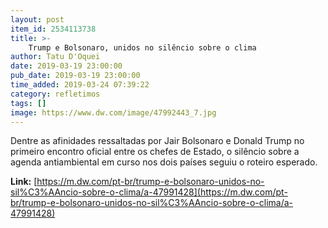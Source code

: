 ```yaml
---
layout: post
item_id: 2534113738
title: >-
    Trump e Bolsonaro, unidos no silêncio sobre o clima
author: Tatu D'Oquei
date: 2019-03-19 23:00:00
pub_date: 2019-03-19 23:00:00
time_added: 2019-03-24 07:39:22
category: refletimos
tags: []
image: https://www.dw.com/image/47992443_7.jpg
---
```


Dentre as afinidades ressaltadas por Jair Bolsonaro e Donald Trump no primeiro encontro oficial entre os chefes de Estado, o silêncio sobre a agenda antiambiental em curso nos dois países seguiu o roteiro esperado.

**Link:** [https://m.dw.com/pt-br/trump-e-bolsonaro-unidos-no-sil%C3%AAncio-sobre-o-clima/a-47991428](https://m.dw.com/pt-br/trump-e-bolsonaro-unidos-no-sil%C3%AAncio-sobre-o-clima/a-47991428)

